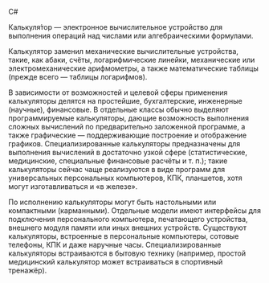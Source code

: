 C#


Калькуля́тор — электронное вычислительное устройство для выполнения операций над числами или алгебраическими формулами.

Калькулятор заменил механические вычислительные устройства, такие, как абаки, счёты, логарифмические линейки, механические или электромеханические арифмометры, а также математические таблицы (прежде всего — таблицы логарифмов).

В зависимости от возможностей и целевой сферы применения калькуляторы делятся на простейшие, бухгалтерские, инженерные (научные), финансовые. В отдельные классы обычно выделяют программируемые калькуляторы, дающие возможность выполнения сложных вычислений по предварительно заложенной программе, а также графические — поддерживающие построение и отображение графиков. Специализированные калькуляторы предназначены для выполнения вычислений в достаточно узкой сфере (статистические, медицинские, специальные финансовые расчёты и т. п.); такие калькуляторы сейчас чаще реализуются в виде программ для универсальных персональных компьютеров, КПК, планшетов, хотя могут изготавливаться и «в железе».

По исполнению калькуляторы могут быть настольными или компактными (карманными). Отдельные модели имеют интерфейсы для подключения персонального компьютера, печатающего устройства, внешнего модуля памяти или иных внешних устройств. Существуют калькуляторы, встроенные в персональные компьютеры, сотовые телефоны, КПК и даже наручные часы. Специализированные калькуляторы встраиваются в бытовую технику (например, простой медицинский калькулятор может встраиваться в спортивный тренажёр).
